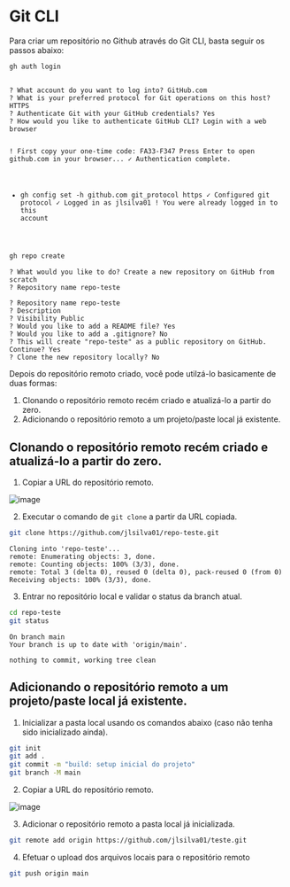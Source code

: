# Git CLI

Para criar um repositório no Github através do Git CLI, basta seguir os passos abaixo:

```bash
gh auth login
```
<code>
? What account do you want to log into? GitHub.com
? What is your preferred protocol for Git operations on this host? HTTPS
? Authenticate Git with your GitHub credentials? Yes
? How would you like to authenticate GitHub CLI? Login with a web browser

! First copy your one-time code: FA33-F347
Press Enter to open github.com in your browser...
✓ Authentication complete.
- gh config set -h github.com git_protocol https
✓ Configured git protocol
✓ Logged in as jlsilva01
! You were already logged in to this account
</code>

```bash
gh repo create
```
```
? What would you like to do? Create a new repository on GitHub from scratch
? Repository name repo-teste

? Repository name repo-teste
? Description
? Visibility Public
? Would you like to add a README file? Yes
? Would you like to add a .gitignore? No
? This will create "repo-teste" as a public repository on GitHub. Continue? Yes
? Clone the new repository locally? No
```

Depois do repositório remoto criado, você pode utilzá-lo basicamente de duas formas:

1. Clonando o repositório remoto recém criado e atualizá-lo a partir do zero.
2. Adicionando o repositório remoto a um projeto/paste local já existente.

## Clonando o repositório remoto recém criado e atualizá-lo a partir do zero.

1. Copiar a URL do repositório remoto.

![image](https://github.com/user-attachments/assets/043f27a2-2fc3-4597-88b2-69f71e3a2e6a)

2. Executar o comando de `git clone` a partir da URL copiada.

```bash
git clone https://github.com/jlsilva01/repo-teste.git
```
```
Cloning into 'repo-teste'...
remote: Enumerating objects: 3, done.
remote: Counting objects: 100% (3/3), done.
remote: Total 3 (delta 0), reused 0 (delta 0), pack-reused 0 (from 0)
Receiving objects: 100% (3/3), done.
```
3. Entrar no repositório local e validar o status da branch atual.

```bash
cd repo-teste
git status
```
```
On branch main
Your branch is up to date with 'origin/main'.

nothing to commit, working tree clean
```

## Adicionando o repositório remoto a um projeto/paste local já existente.

1. Inicializar a pasta local usando os comandos abaixo (caso não tenha sido inicializado ainda).

```bash
git init
git add .
git commit -m "build: setup inicial do projeto"
git branch -M main
```
2. Copiar a URL do repositório remoto.

![image](https://github.com/user-attachments/assets/043f27a2-2fc3-4597-88b2-69f71e3a2e6a)

3. Adicionar o repositório remoto a pasta local já inicializada.

```bash
git remote add origin https://github.com/jlsilva01/teste.git
```

4. Efetuar o upload dos arquivos locais para o repositório remoto

```bash
git push origin main
```
